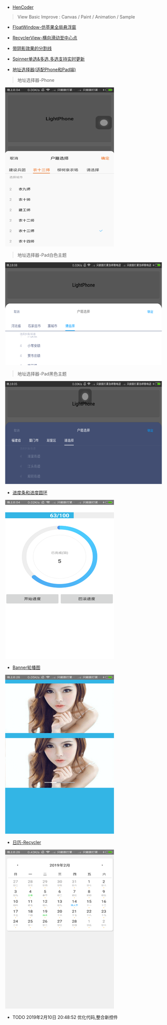 - [HenCoder](app/src/main/java/com.ando.views.basic)
> View Basic Improve : Canvas / Paint / Animation / Sample

- [FloatWindow-仿苹果全局悬浮窗](app/src/main/java/com.ando.views.floatwindow)
- [RecyclerView-横向滑动至中心点](app/src/main/java/com.ando.views.recycler)
- [带阴影效果的分割线](app/src/main/java/com.ando.views.shadowline)
- [Spinner单选&多选,多选支持实时更新](app/src/main/java/com.ando.views.spinner)

- [地址选择器(适配Phone和Pad端)](app/src/main/java/com.ando.views.addresspicker)
> 地址选择器-Phone

<img src="art/地址选择器-Phone.png" width="350" height="510"/>

> 地址选择器-Pad白色主题

<img src="art/地址选择器-Pad白色主题.png" width="560" height="330"/>

> 地址选择器-Pad黑色主题

<img src="art/地址选择器-Pad黑色主题.png" width="560" height="330"/>

- [进度条和进度圆环](app/src/main/java/com.ando.views.progressbar)
<img src="art/进度条和进度圆环.png" width="350" height="510"/>

- [Banner轮播图](app/src/main/java/com.ando.views.banner)
<img src="art/Banner轮播图.png" width="350" height="510"/>

- [日历-Recycler](app/src/main/java/com.ando.views.calendarnew)
<img src="art/日历-Recycler.png" width="350" height="510"/>

- TODO 2019年2月10日 20:48:52 优化代码,整合新控件